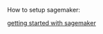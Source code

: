 How to setup sagemaker:

[getting started with sagemaker](https://docs.aws.amazon.com/sagemaker/latest/dg/gs.html)
